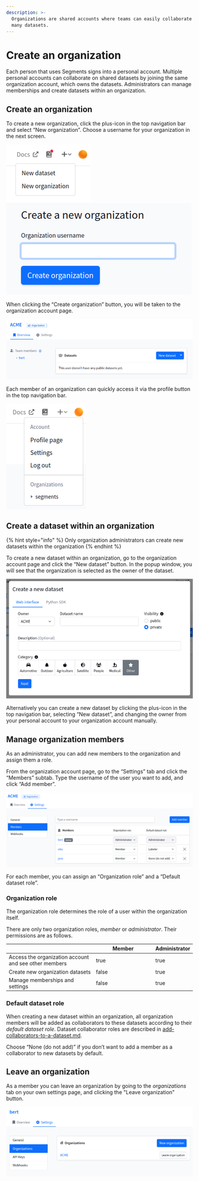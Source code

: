```yaml
---
description: >-
  Organizations are shared accounts where teams can easily collaborate across
  many datasets.
---
```


# Create an organization

Each person that uses Segments signs into a personal account. Multiple personal accounts can collaborate on shared datasets by joining the same organization account, which owns the datasets. Administrators can manage memberships and create datasets within an organization.

## Create an organization

To create a new organization, click the plus-icon in the top navigation bar and select “New organization”. Choose a username for your organization in the next screen.

![](<../.gitbook/assets/image (8) (2) (1).png>)![](<../.gitbook/assets/image (25) (2).png>)

When clicking the “Create organization” button, you will be taken to the organization account page.

![](<../.gitbook/assets/image (26).png>)

Each member of an organization can quickly access it via the profile button in the top navigation bar.

![](<../.gitbook/assets/image (13) (1).png>)

## Create a dataset within an organization

{% hint style="info" %}
Only organization administrators can create new datasets within the organization
{% endhint %}

To create a new dataset within an organization, go to the organization account page and click the “New dataset” button. In the popup window, you will see that the organization is selected as the owner of the dataset.

![](<../.gitbook/assets/image (24).png>)

Alternatively you can create a new dataset by clicking the plus-icon in the top navigation bar, selecting “New dataset”, and changing the owner from your personal account to your organization account manually.

## Manage organization members

As an administrator, you can add new members to the organization and assign them a role.

From the organization account page, go to the “Settings” tab and click the “Members” subtab. Type the username of the user you want to add, and click “Add member”.

![](<../.gitbook/assets/image (23).png>)

For each member, you can assign an “Organization role” and a “Default dataset role”.

### Organization role

The organization role determines the role of a user within the organization itself.

There are only two organization roles, _member_ or _administrator_. Their permissions are as follows.

<table><thead><tr><th width="226.48909562299832"> </th><th width="150" data-type="checkbox">Member</th><th data-type="checkbox">Administrator</th></tr></thead><tbody><tr><td>Access the organization account and see other members</td><td>true</td><td>true</td></tr><tr><td>Create new organization datasets</td><td>false</td><td>true</td></tr><tr><td>Manage memberships and settings</td><td>false</td><td>true</td></tr></tbody></table>

### Default dataset role

When creating a new dataset within an organization, all organization members will be added as collaborators to these datasets according to their _default dataset role_. Dataset collaborator roles are described in [add-collaborators-to-a-dataset.md](add-collaborators-to-a-dataset.md "mention").

Choose “None (do not add)” if you don’t want to add a member as a collaborator to new datasets by default.

## Leave an organization

As a member you can leave an organization by going to the _organizations_ tab on your own settings page, and clicking the "Leave organization" button.

![](<../.gitbook/assets/image (20).png>)
